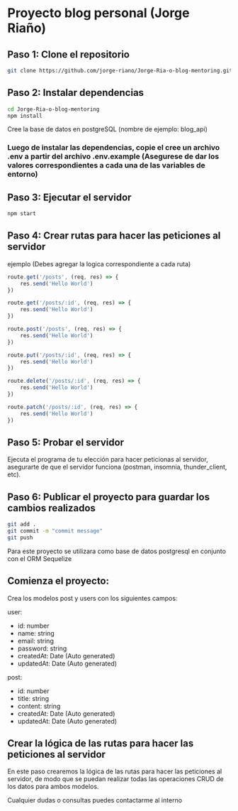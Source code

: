 # Proyecto blog personal (Jorge Riaño)

## Paso 1: Clone el repositorio

```bash
git clone https://github.com/jorge-riano/Jorge-Ria-o-blog-mentoring.git
```

## Paso 2: Instalar dependencias

```bash
cd Jorge-Ria-o-blog-mentoring
npm install
```

Cree la base de datos en postgreSQL (nombre de ejemplo: blog_api)

### Luego de instalar las dependencias, copie el cree un archivo .env a partir del archivo .env.example (Asegurese de dar los valores correspondientes a cada una de las variables de entorno)


## Paso 3: Ejecutar el servidor

```bash
npm start
```

## Paso 4: Crear rutas para hacer las peticiones al servidor
ejemplo (Debes agregar la logica correspondiente a cada ruta)

```javascript
route.get('/posts', (req, res) => {
    res.send('Hello World') 
})

route.get('/posts/:id', (req, res) => {
    res.send('Hello World')
})

route.post('/posts', (req, res) => {
    res.send('Hello World')
})

route.put('/posts/:id', (req, res) => {
    res.send('Hello World')
})

route.delete('/posts/:id', (req, res) => {
    res.send('Hello World')
})

route.patch('/posts/:id', (req, res) => {
    res.send('Hello World')
})
```

## Paso 5: Probar el servidor
Ejecuta el programa de tu elección para hacer peticionas al servidor, asegurarte de que el servidor funciona (postman, insomnia, thunder_client, etc).

## Paso 6: Publicar el proyecto para guardar los cambios realizados
```bash
git add .
git commit -m "commit message"
git push
```

Para este proyecto se utilizara como base de datos postgresql en conjunto con el ORM Sequelize

## Comienza el proyecto:

Crea los modelos post y users con los siguientes campos:

user:
  - id: number
  - name: string
  - email: string
  - password: string
  - createdAt: Date (Auto generated)
  - updatedAt: Date (Auto generated)

post:
  - id: number
  - title: string
  - content: string
  - createdAt: Date (Auto generated)
  - updatedAt: Date (Auto generated)


## Crear la lógica de las rutas para hacer las peticiones al servidor

En este paso crearemos la lógica de las rutas para hacer las peticiones al servidor,
de modo que se puedan realizar todas las operaciones CRUD de los datos para ambos modelos.

Cualquier dudas o consultas puedes contactarme al interno


